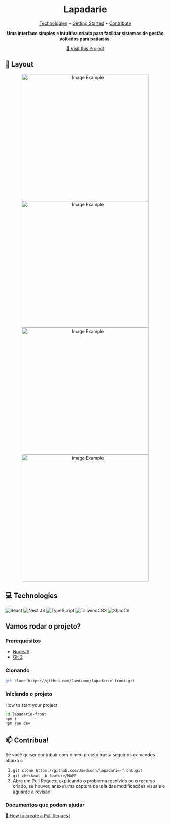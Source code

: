 <h1 align="center" style="font-weight: bold;">Lapadarie</h1>

<p align="center">
 <a href="#tech">Technologies</a> • 
 <a href="#started">Getting Started</a> • 
 <a href="#contribute">Contribute</a>
</p>

<p align="center">
    <b>Uma interface simples e intuitiva criada para facilitar sistemas de gestão voltados para padarias.</b>
</p>

<p align="center">
     <a href="PROJECT__URL">📱 Visit this Project</a>
</p>

<h2 id="layout">🎨 Layout</h2>

<p align="center">
    <img src="https://i.pinimg.com/736x/f2/eb/07/f2eb079759e349d937e33c5a5252c816.jpg" alt="Image Example" width="400px">
    <img src="https://i.pinimg.com/736x/c8/12/31/c81231043ef5c9097bd04caf00b9cb83.jpg" alt="Image Example" width="400px">
    <img src="https://i.pinimg.com/736x/1d/3a/75/1d3a75b0ec5bdca4e1738ec639617fee.jpg" alt="Image Example" width="400px">
    <img src="https://i.pinimg.com/736x/a0/d4/0f/a0d40f77f671f0ac6de5c35c109b092e.jpg" alt="Image Example" width="400px">
</p>

<h2 id="technologies">💻 Technologies</h2>

![React](https://img.shields.io/badge/react-%2320232a.svg?style=for-the-badge&logo=react&logoColor=%2361DAFB)
![Next JS](https://img.shields.io/badge/Next-black?style=for-the-badge&logo=next.js&logoColor=white)
![TypeScript](https://img.shields.io/badge/typescript-%23007ACC.svg?style=for-the-badge&logo=typescript&logoColor=white)
![TailwindCSS](https://img.shields.io/badge/tailwindcss-%2338B2AC.svg?style=for-the-badge&logo=tailwind-css&logoColor=white)
![ShadCn](https://img.shields.io/badge/ShadCn-black?style=for-the-badge&logo=socket.io&badgeColor=010101)

<h2 id="started">Vamos rodar o projeto?</h2>

<h3>Prerequesitos</h3>

- [NodeJS](https://github.com/)
- [Git 2](https://github.com)

<h3>Clonando</h3>


```bash
git clone https://github.com/Jaedsonn/lapadarie-front.git
```

<h3>Iniciando o projeto</h3>

How to start your project

```bash
cd lapadarie-front
npm i
npm run dev
```

<h2 id="contribute">📫 Contribua!</h2>

Se você quiser contribuir com o meu projeto basta seguir os comandos abaixo☺️

1. `git clone https://github.com/Jaedsonn/lapadarie-front.git`
2. `git checkout -b feature/NAME`
3. Abra um Pull Request explicando o problema resolvido ou o recurso criado, se houver, anexe uma captura de tela das modificações visuais e aguarde a revisão!

<h3>Documentos que podem ajudar</h3>

[📝 How to create a Pull Request](https://www.atlassian.com/br/git/tutorials/making-a-pull-request)
